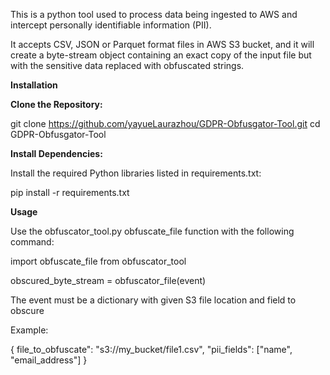 This is a python tool used to process data being ingested to AWS and intercept personally identifiable information (PII). 

It accepts CSV, JSON or Parquet format files in AWS S3 bucket, and it will create a byte-stream object containing an exact copy of the input file but with the
sensitive data replaced with obfuscated strings.

****Installation****

**Clone the Repository:**

git clone https://github.com/yayueLaurazhou/GDPR-Obfusgator-Tool.git
cd GDPR-Obfusgator-Tool

**Install Dependencies:**

Install the required Python libraries listed in requirements.txt:

pip install -r requirements.txt


****Usage****

Use the obfuscator_tool.py obfuscate_file function with the following command:

import obfuscate_file from obfuscator_tool

obscured_byte_stream = obfuscator_file(event)


The event must be a dictionary with given S3 file location and field to obscure

Example:
  
  {
        file_to_obfuscate": "s3://my_bucket/file1.csv",
        "pii_fields": ["name", "email_address"]
  }
